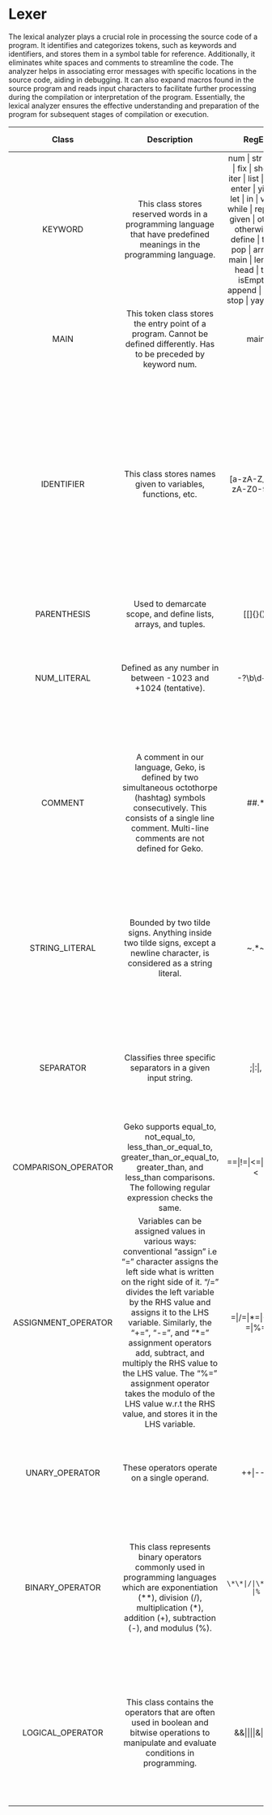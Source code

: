 # Lexer
The lexical analyzer plays a crucial role in processing the source code of a program. It identifies and categorizes tokens, such as keywords and identifiers, and stores them in a symbol table for reference. Additionally, it eliminates white spaces and comments to streamline the code. The analyzer helps in associating error messages with specific locations in the source code, aiding in debugging. It can also expand macros found in the source program and reads input characters to facilitate further processing during the compilation or interpretation of the program. Essentially, the lexical analyzer ensures the effective understanding and preparation of the program for subsequent stages of compilation or execution.

|Class|Description|RegEx|Comment on RegEx|
| :-: | :-: | :-: | :-: |
|KEYWORD|This class stores reserved words in a programming language that have predefined meanings in the programming language.|num \| str \| flag \| fix \| show \| iter \| list \| tup \| enter \| yield \| let \| in \| void \| while \| repeat \| given \| other \| otherwise \| define \| test \| pop \| arrest \| main \| length \| head \| tail \| isEmpty \| append \| skip \| stop \| yay \| nay|-|
|MAIN|This token class stores the entry point of a program. Cannot be defined differently. Has to be preceded by keyword num.|main|-|
|IDENTIFIER|This class stores names given to variables, functions, etc.|[a-zA-Z_][a-zA-Z0-9_]*|[a-zA-Z0-9_]* signifies that zero or more combinations of underscore, lowercase letter, uppercase letter, digit or underscore can come after the first letter. [a-zA-Z_] signifies that no number can come as the first character of a variable. |
|PARENTHESIS|Used to demarcate scope, and define lists, arrays, and tuples.|[\[\]{}()]|-|
|NUM_LITERAL|Defined as any number in between -1023 and +1024 (tentative).|-?\b\d+\b|Also takes into account negative numbers with “-?”. “\d+” matches one or more digits.|
|COMMENT|A comment in our language, Geko, is defined by two simultaneous octothorpe (hashtag) symbols consecutively. This consists of a single line comment. Multi-line comments are not defined for Geko.|##.*|Checks for two ## at the beginning. Anything after these two symbols, until end-of-line character,  is considered as a comment and discarded by the compiler.|
|STRING_LITERAL| Bounded by two tilde signs. Anything inside two tilde signs, except a newline character,  is considered as a string literal.|\~.*\~|Checks for the bounds of two tilde signs. Any character in between except a newline character will be considered as a given string literal.|
|SEPARATOR| Classifies three specific separators in a given input string.| ;\|:\|,|Checks for either a semicolon, a colon, or a comma. It will match any of these three characters individually.|
|COMPARISON_OPERATOR|Geko supports equal_to, not_equal_to, less_than_or_equal_to, greater_than_or_equal_to, greater_than, and less_than comparisons. The following regular expression checks the same.|==\|!=\|<=\|>=\|>\|<|-|
|ASSIGNMENT_OPERATOR|Variables can be assigned values in various ways: conventional “assign” i.e “=” character assigns the left side what is written on the right side of it. “/=” divides the left variable by the RHS value and assigns it to the LHS variable. Similarly, the “+=”, “-=”, and “*=”  assignment operators add, subtract, and multiply the RHS value to the LHS value. The “%=” assignment operator takes the modulo of the LHS value w.r.t the RHS value, and stores it in the LHS variable.| =\|/=\|\*=\|\+=\|-=\|%= |These operators are also called **Compound assignment operators**.|
|UNARY_OPERATOR|These operators operate on a single operand.|\+\+\|--\|`|Union of all the operators that Geko uses as Unary. The ` negates the boolean value.|
|BINARY_OPERATOR|This class represents binary operators commonly used in programming languages which are exponentiation (**), division (/), multiplication (*), addition (+), subtraction (-), and modulus (%).|``` \*\*\|/\|\*\|\+\|-\|% ```|It is the union of all the above mentioned binary operators. Here, ** occurs before * to ensure Maximal Munch while reading tokens.|
|LOGICAL_OPERATOR|This class contains the operators that are often used in boolean and bitwise operations to manipulate and evaluate conditions in programming.| &&\|\|\|\|&\|\\|\|!\|\^|It is the union of all the logical operators that Geko uses. Here && and \|\| are given preference over & and \| respectively to follow Maximal Munch.|

